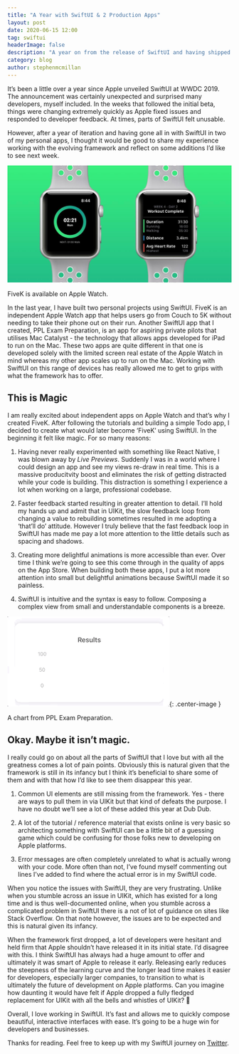 ```yaml
---
title: "A Year with SwiftUI & 2 Production Apps"
layout: post
date: 2020-06-15 12:00
tag: swiftui
headerImage: false
description: "A year on from the release of SwiftUI and having shipped two apps built with the framework, I reflect on the good and bad areas of the framework."
category: blog
author: stephenmcmillan
---
```


It’s been a little over a year since Apple unveiled SwiftUI at WWDC 2019. The announcement was certainly unexpected and surprised many developers, myself included. In the weeks that followed the initial beta, things were changing extremely quickly as Apple fixed issues and responded to developer feedback. At times, parts of SwiftUI felt unusable.

However, after a year of iteration and having gone all in with SwiftUI in two of my personal apps, I thought it would be good to share my experience working with the evolving framework and reflect on some additions I’d like to see next week. 

![Markdowm Image][0]
<figcaption class="caption">FiveK is available on Apple Watch.</figcaption>

In the last year, I have built two personal projects using SwiftUI. FiveK is an independent Apple Watch app that helps users go from Couch to 5K without needing to take their phone out on their run. Another SwiftUI app that I created, PPL Exam Preparation, is an app for aspiring private pilots that utilises Mac Catalyst - the technology that allows apps developed for iPad to run on the Mac.  These two apps are quite different in that one is developed solely with the limited screen real estate of the Apple Watch in mind whereas my other app scales up to run on the Mac. Working with SwiftUI on this range of devices has really allowed me to get to grips with what the framework has to offer.

## This is Magic
I am really excited about independent apps on Apple Watch and that’s why I created FiveK. After following the tutorials and building a simple Todo app, I decided to create what would later become ‘FiveK’ using SwiftUI. In the beginning it felt like magic. For so many reasons:

1. Having never really experimented with something like React Native, I was blown away by *Live Previews*. Suddenly I was in a world where I could design an app and see my views re-draw in real time. This is a massive producitvity boost and eliminates the risk of getting distracted while your code is building. This distraction is something I experience a lot when working on a large, professional codebase.

2. Faster feedback started resulting in greater attention to detail. I’ll hold my hands up and admit that in UIKit, the slow feedback loop from changing a value to rebuilding sometimes resulted in me adopting a ‘that’ll do’ attitude. However I truly believe that the fast feedback loop in SwiftUI has made me pay a lot more attention to the little details such as spacing and shadows.

3. Creating more delightful animations is more accessible than ever. Over time I think we’re going to see this come through in the quality of apps on the App Store. When building both these apps, I put a lot more attention into small but delightful animations because SwiftUI made it so painless.

4. SwiftUI is intuitive and the syntax is easy to follow. Composing a complex view from small and understandable components is a breeze.

![Markdowm Image][1]{: .center-image }
<figcaption class="caption">A chart from PPL Exam Preparation.</figcaption>

## Okay. Maybe it isn’t magic.
I really could go on about all the parts of SwiftUI that I love but with all the greatness comes a lot of pain points. Obviously this is natural given that the framework is still in its infancy but I think it’s beneficial to share some of them and with that how I’d like to see them disappear this year.

1. Common UI elements are still missing from the framework. Yes - there are ways to pull them in via UIKit but that kind of defeats the purpose. I have no doubt we’ll see a lot of these added this year at Dub Dub.

2. A lot of the tutorial / reference material that exists online is very basic so architecting something with SwiftUI can be a little bit of a guessing game which could be confusing for those folks new to developing on Apple platforms.

3. Error messages are often completely unrelated to what is actually wrong with your code. More often than not, I’ve found myself commenting out lines I’ve added to find where the actual error is in my SwiftUI code. 

When you notice the issues with SwiftUI, they are very frustrating. Unlike when you stumble across an issue in UIKit, which has existed for a long time and is thus well-documented online, when you stumble across a complicated problem in SwiftUI there is a not of lot of guidance on sites like Stack Overflow. On that note however, the issues are to be expected and this is natural given its infancy.

When the framework first dropped, a lot of developers were hesitant and held firm that Apple shouldn’t have released it in its initial state. I’d disagree with this. I think SwiftUI has always had a huge amount to offer and ultimately it was smart of Apple to release it early. Releasing early reduces the steepness of the learning curve  and the longer lead time makes it easier for developers, especially larger companies, to transition to what is ultimately the future of development on Apple platforms. Can you imagine how daunting it would have felt if Apple dropped a fully fledged replacement for UIKit with all the bells and whistles of UIKit? 🤯

Overall, I love working in SwiftUI. It’s fast and allows me to quickly compose beautiful, interactive interfaces with ease. It’s going to be a huge win for developers and businesses.

Thanks for reading. Feel free to keep up with my SwiftUI journey on [Twitter](https://twitter.com/stevowevo77). 

[0]: ../assets/images/fivek.jpeg
[1]: ../assets/images/pplexam1.gif